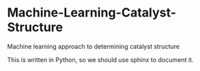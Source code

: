 # Machine-Learning-Catalyst-Structure
Machine learning approach to determining catalyst structure

This is written in Python, so we should use sphinx to document it.